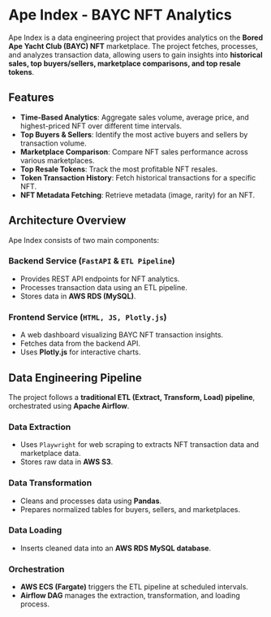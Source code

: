 # Ape Index - BAYC NFT Analytics

Ape Index is a data engineering project that provides analytics on the **Bored Ape Yacht Club (BAYC) NFT** marketplace. The project fetches, processes, and analyzes transaction data, allowing users to gain insights into **historical sales, top buyers/sellers, marketplace comparisons, and top resale tokens**.

## Features

- **Time-Based Analytics**: Aggregate sales volume, average price, and highest-priced NFT over different time intervals.
- **Top Buyers & Sellers**: Identify the most active buyers and sellers by transaction volume.
- **Marketplace Comparison**: Compare NFT sales performance across various marketplaces.
- **Top Resale Tokens**: Track the most profitable NFT resales.
- **Token Transaction History**: Fetch historical transactions for a specific NFT.
- **NFT Metadata Fetching**: Retrieve metadata (image, rarity) for an NFT.

## Architecture Overview

Ape Index consists of two main components:

### **Backend Service** (`FastAPI` & `ETL Pipeline`)
- Provides REST API endpoints for NFT analytics.
- Processes transaction data using an ETL pipeline.
- Stores data in **AWS RDS (MySQL)**.

### **Frontend Service** (`HTML, JS, Plotly.js`)
- A web dashboard visualizing BAYC NFT transaction insights.
- Fetches data from the backend API.
- Uses **Plotly.js** for interactive charts.

## Data Engineering Pipeline

The project follows a **traditional ETL (Extract, Transform, Load) pipeline**, orchestrated using **Apache Airflow**.

### **Data Extraction**
- Uses `Playwright` for web scraping to extracts NFT transaction data and marketplace data.
- Stores raw data in **AWS S3**.

### **Data Transformation**
- Cleans and processes data using **Pandas**.
- Prepares normalized tables for buyers, sellers, and marketplaces.

### **Data Loading**
- Inserts cleaned data into an **AWS RDS MySQL database**.

### **Orchestration**
- **AWS ECS (Fargate)** triggers the ETL pipeline at scheduled intervals.
- **Airflow DAG** manages the extraction, transformation, and loading process.
